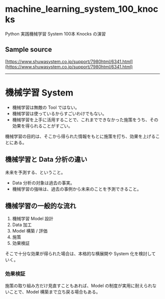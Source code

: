 # machine_learning_system_100_knocks
Python 実践機械学習 System 100本 Knocks の演習

## Sample source
[https://www.shuwasystem.co.jp/support/7980html/6341.html](https://www.shuwasystem.co.jp/support/7980html/6341.html)

---

# 機械学習 System
- 機械学習は無敵の Tool ではない。
- 機械学習は使っているからすごいわけでもない。
- 機械学習を上手に活用することで、これまでできなかった施策をうち、その効果を得られることがすごい。

機械学習の目的は、そこから得られた情報をもとに施策を打ち、効果を上げることにある。

## 機械学習と Data 分析の違い
未来を予測する、ということ。
- Data 分析の対象は過去の事実。
- 機械学習の強味は、過去の事例から未来のことを予測できること。

## 機械学習の一般的な流れ
1. 機械学習 Model 設計
2. Data 加工
3. Model 構築 / 評価
4. 施策
5. 効果検証

そこで十分な効果が得られた場合は、本格的な横展開や System 化を検討していく。

### 効果検証
施策の取り組み方だけ見直すこともあれば、Model の制度が実用に耐えられないことで、Model 構築まで立ち戻る場合もある。
